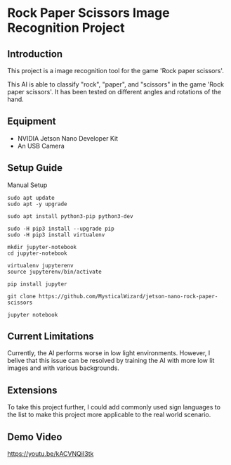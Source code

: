 #  Rock Paper Scissors Image Recognition Project

## Introduction
This project is a image recognition tool for the game 'Rock paper scissors'.

This AI is able to classify "rock", "paper", and "scissors" in the game 'Rock paper scissors'. It has been tested on different angles and rotations of the hand.

## Equipment
- NVIDIA Jetson Nano Developer Kit
- An USB Camera

## Setup Guide
Manual Setup
~~~
sudo apt update
sudo apt -y upgrade

sudo apt install python3-pip python3-dev

sudo -H pip3 install --upgrade pip
sudo -H pip3 install virtualenv

mkdir jupyter-notebook
cd jupyter-notebook

virtualenv jupyterenv
source jupyterenv/bin/activate

pip install jupyter

git clone https://github.com/MysticalWizard/jetson-nano-rock-paper-scissors

jupyter notebook
~~~

## Current Limitations
Currently, the AI performs worse in low light environments. However, I belive that this issue can be resolved by training the AI with more low lit images and with various backgrounds.

## Extensions
To take this project further, I could add commonly used sign languages to the list to make this project more applicable to the real world scenario.

## Demo Video
https://youtu.be/kACVNQiI3tk
